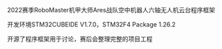 2022赛季RoboMaster机甲大师Ares战队空中机器人六轴无人机云台程序框架

开发环境STM32CUBEIDE V1.7.0，STM32F4 Package 1.26.2

开源了程序框架用于讨论，赛后会整理完整的项目工程
